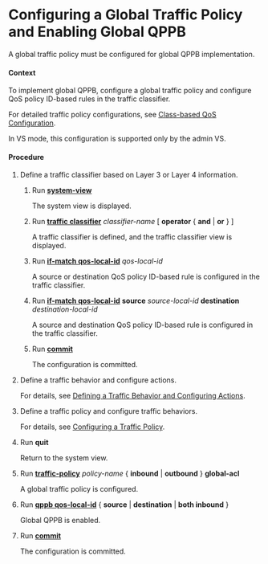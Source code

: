 Configuring a Global Traffic Policy and Enabling Global QPPB
============================================================

A global traffic policy must be configured for global QPPB implementation.

#### Context

To implement global QPPB, configure a global traffic policy and configure QoS policy ID-based rules in the traffic classifier.

For detailed traffic policy configurations, see [Class-based QoS Configuration](dc_ne_qos_cfg_0037.html).

In VS mode, this configuration is supported only by the admin VS.


#### Procedure

1. Define a traffic classifier based on Layer 3 or Layer 4 information.
   1. Run [**system-view**](cmdqueryname=system-view)
      
      
      
      The system view is displayed.
   2. Run [**traffic classifier**](cmdqueryname=traffic+classifier) *classifier-name* [ **operator** { **and** | **or** } ]
      
      
      
      A traffic classifier is defined, and the traffic classifier view is displayed.
   3. Run [**if-match qos-local-id**](cmdqueryname=if-match+qos-local-id) *qos-local-id*
      
      
      
      A source or destination QoS policy ID-based rule is configured in the traffic classifier.
   4. Run [**if-match qos-local-id**](cmdqueryname=if-match+qos-local-id) **source** *source-local-id* **destination** *destination-local-id*
      
      
      
      A source and destination QoS policy ID-based rule is configured in the traffic classifier.
   5. Run [**commit**](cmdqueryname=commit)
      
      
      
      The configuration is committed.
2. Define a traffic behavior and configure actions.
   
   
   
   For details, see [Defining a Traffic Behavior and Configuring Actions](dc_ne_qos_cfg_0043.html).
3. Define a traffic policy and configure traffic behaviors.
   
   
   
   For details, see [Configuring a Traffic Policy](dc_ne_qos_cfg_0044.html).
4. Run **quit**
   
   
   
   Return to the system view.
5. Run [**traffic-policy**](cmdqueryname=traffic-policy) *policy-name* { **inbound** | **outbound** } **global-acl**
   
   
   
   A global traffic policy is configured.
6. Run [**qppb qos-local-id**](cmdqueryname=qppb+qos-local-id) { **source** | **destination** | **both inbound** }
   
   
   
   Global QPPB is enabled.
7. Run [**commit**](cmdqueryname=commit)
   
   
   
   The configuration is committed.